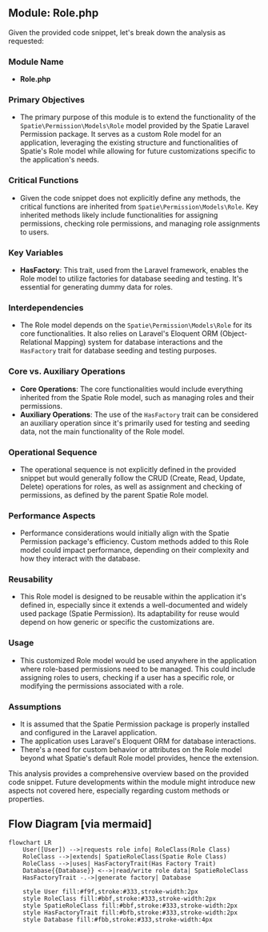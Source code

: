 ## Module: Role.php
Given the provided code snippet, let's break down the analysis as requested:

### Module Name
- **Role.php**

### Primary Objectives
- The primary purpose of this module is to extend the functionality of the `Spatie\Permission\Models\Role` model provided by the Spatie Laravel Permission package. It serves as a custom Role model for an application, leveraging the existing structure and functionalities of Spatie's Role model while allowing for future customizations specific to the application's needs.

### Critical Functions
- Given the code snippet does not explicitly define any methods, the critical functions are inherited from `Spatie\Permission\Models\Role`. Key inherited methods likely include functionalities for assigning permissions, checking role permissions, and managing role assignments to users.

### Key Variables
- **HasFactory**: This trait, used from the Laravel framework, enables the Role model to utilize factories for database seeding and testing. It's essential for generating dummy data for roles.

### Interdependencies
- The Role model depends on the `Spatie\Permission\Models\Role` for its core functionalities. It also relies on Laravel's Eloquent ORM (Object-Relational Mapping) system for database interactions and the `HasFactory` trait for database seeding and testing purposes.

### Core vs. Auxiliary Operations
- **Core Operations**: The core functionalities would include everything inherited from the Spatie Role model, such as managing roles and their permissions.
- **Auxiliary Operations**: The use of the `HasFactory` trait can be considered an auxiliary operation since it's primarily used for testing and seeding data, not the main functionality of the Role model.

### Operational Sequence
- The operational sequence is not explicitly defined in the provided snippet but would generally follow the CRUD (Create, Read, Update, Delete) operations for roles, as well as assignment and checking of permissions, as defined by the parent Spatie Role model.

### Performance Aspects
- Performance considerations would initially align with the Spatie Permission package's efficiency. Custom methods added to this Role model could impact performance, depending on their complexity and how they interact with the database.

### Reusability
- This Role model is designed to be reusable within the application it's defined in, especially since it extends a well-documented and widely used package (Spatie Permission). Its adaptability for reuse would depend on how generic or specific the customizations are.

### Usage
- This customized Role model would be used anywhere in the application where role-based permissions need to be managed. This could include assigning roles to users, checking if a user has a specific role, or modifying the permissions associated with a role.

### Assumptions
- It is assumed that the Spatie Permission package is properly installed and configured in the Laravel application.
- The application uses Laravel's Eloquent ORM for database interactions.
- There's a need for custom behavior or attributes on the Role model beyond what Spatie's default Role model provides, hence the extension.

This analysis provides a comprehensive overview based on the provided code snippet. Future developments within the module might introduce new aspects not covered here, especially regarding custom methods or properties.
## Flow Diagram [via mermaid]
```mermaid
flowchart LR
    User([User]) -->|requests role info| RoleClass(Role Class)
    RoleClass -->|extends| SpatieRoleClass(Spatie Role Class)
    RoleClass -->|uses| HasFactoryTrait(Has Factory Trait)
    Database{{Database}} <-->|read/write role data| SpatieRoleClass
    HasFactoryTrait -.->|generate factory| Database

    style User fill:#f9f,stroke:#333,stroke-width:2px
    style RoleClass fill:#bbf,stroke:#333,stroke-width:2px
    style SpatieRoleClass fill:#bbf,stroke:#333,stroke-width:2px
    style HasFactoryTrait fill:#bfb,stroke:#333,stroke-width:2px
    style Database fill:#fbb,stroke:#333,stroke-width:4px
```
